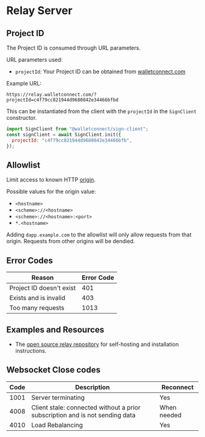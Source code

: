 # Relay Server

## Project ID

The Project ID is consumed through URL parameters.

URL parameters used:

- `projectId`: Your Project ID can be obtained from [walletconnect.com](https://walletconnect.com)

Example URL:

`https://relay.walletconnect.com/?projectId=c4f79cc821944d9680842e34466bfbd`

This can be instantiated from the client with the `projectId` in the `SignClient` constructor.

```javascript
import SignClient from "@walletconnect/sign-client";
const signClient = await SignClient.init({
  projectId: "c4f79cc821944d9680842e34466bfb",
});
```

## Allowlist

Limit access to known HTTP [origin](https://developer.mozilla.org/en-US/docs/Web/HTTP/Headers/Origin).

Possible values for the origin value:

- `<hostname>`
- `<scheme>://<hostname>`
- `<scheme>://<hostname>:<port>`
- `*.<hostname>`

Adding `dapp.example.com` to the allowlist will only allow requests from that origin. Requests from other origins will be dendied.

## Error Codes

| Reason                 | Error Code |
| ---------------------- | ---------- |
| Project ID doesn't exist | 401        |
| Exists and is invalid  | 403        |
| Too many requests  | 1013        |

## Examples and Resources

- The [open source relay repository](https://github.com/walletconnect/relay) for self-hosting and installation instructions.
## Websocket Close codes

| Code        | Description | Reconnect  |
| ----------- | ----------- |----------- |
| 1001        | Server terminating | Yes |
| 4008        | Client stale: connected without a prior subscription and is not sending data | When needed |
| 4010        | Load Rebalancing | Yes |
